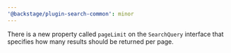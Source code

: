 ```yaml
---
'@backstage/plugin-search-common': minor
---
```


There is a new property called `pageLimit` on the `SearchQuery` interface that specifies how many results should be returned per page.
